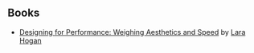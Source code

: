 ## Books

- [Designing for Performance: Weighing Aesthetics and Speed](http://designingforperformance.com/) by [Lara Hogan](https://twitter.com/lara_hogan)
